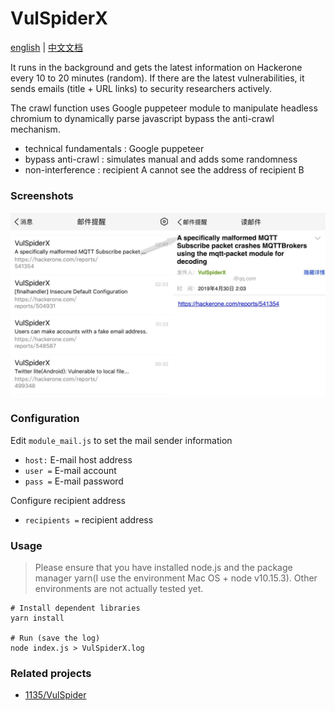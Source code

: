 # VulSpiderX

[english](README_english.md) | [中文文档](README.md)

It runs in the background and gets the latest information on Hackerone every 10 to 20 minutes (random). If there are the latest vulnerabilities, it sends emails (title + URL links) to security researchers actively.

The crawl function uses Google puppeteer module to manipulate headless chromium to dynamically parse javascript bypass the anti-crawl mechanism.

* technical fundamentals : Google puppeteer
* bypass anti-crawl : simulates manual and adds some randomness
* non-interference : recipient A cannot see the address of recipient B

### Screenshots

![all](https://github.com/1135/notes/blob/master/imgs/vulspiderX.png?raw=true)

### Configuration

Edit `module_mail.js` to set the mail sender information
* `host:`  E-mail host address
* `user =` E-mail account
* `pass =` E-mail password


Configure recipient address
* `recipients =` recipient address

### Usage

>Please ensure that you have installed node.js and the package manager yarn(I use the environment Mac OS + node v10.15.3).
>Other environments are not actually tested yet.

```
# Install dependent libraries
yarn install

# Run (save the log)
node index.js > VulSpiderX.log
```

### Related projects

* [1135/VulSpider](https://github.com/1135/VulSpider)
